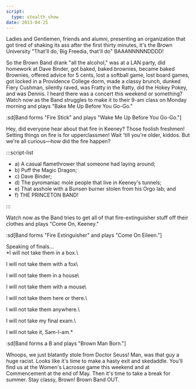 ```yaml
---
script:
  type: stealth_show
date: 2013-04-25
---
```


Ladies and Gentlemen, friends and alumni, presenting an organization that got tired of shaking its ass after the first thirty minutes, it's the Brown University "That'll do, Big Freedia, that'll do" BAAANNNNNDDDD!

So the Brown Band drank "all the alcohol," was at a LAN party, did homework at Dave Binder, got baked, baked brownies, became baked Brownies, offered advice for 5 cents, lost a softball game, lost board games, got locked in a Providence College dorm, made a classy brunch, dunked Fiery Cushman, silently raved, was Fratty in the Ratty, did the Hokey Pokey, and was Dennis. I heard there was a concert this weekend or something? Watch now as the Band struggles to make it to their 9-am class on Monday morning and plays "Bake Me Up Before You Go-Go."

:sd[Band forms "Fire Stick" and plays "Wake Me Up Before You Go-Go."]

Hey, did everyone hear about that fire in Keeney? Those foolish freshmen! Setting things on fire is for upperclassmen! Wait 'till you're older, kiddos. But we're all curious—how did the fire happen?

:::script-list

- a) A casual flamethrower that someone had laying around;
- b) Puff the Magic Dragon;
- c) Dave Binder;
- d) The pyromaniac mole people that live in Keeney's tunnels;
- e) That asshole with a Bunsen burner stolen from his Orgo lab; and
- f) THE PRINCETON BAND!

:::

Watch now as the Band tries to get all of that fire-extinguisher stuff off their clothes and plays "Come On, Keeney."

:sd[Band forms "Fire Extinguisher" and plays "Come On Eileen."]

Speaking of finals...\
\*I will not take them in a box.\

I will not take them with a fox\

I will not take them in a house\

I will not take them with a mouse\

I will not take them here or there.\

I will not take them anywhere.\

I will not take my final exam.\

I will not take it, Sam-I-am.\*

:sd[Band forms a B and plays "Brown Man Born."]

Whoops, we just blatantly stole from Doctor Seuss! Man, was that guy a huge racist. Looks like it's time to make a hasty exit and skedaddle. You'll find us at the Women's Lacrosse game this weekend and at Commencement at the end of May. Then it's time to take a break for summer. Stay classy, Brown! Brown Band OUT.

